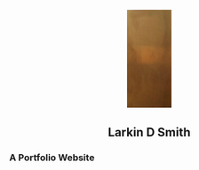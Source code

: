 <p align="center">
    <img alt="Larkin Smith's Logo" src="src/images/bronzeCardBackground.png" width="80" />
  </a>
</p>
<h2 align="center">
  Larkin D Smith
</h2>
<h3>A Portfolio Website</h3>